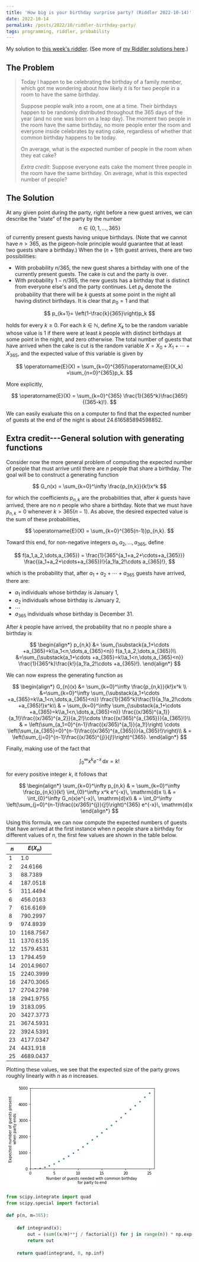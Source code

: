 ```yaml
---
title: 'How big is your birthday surprise party? (Riddler 2022-10-14)'
date: 2022-10-14
permalink: /posts/2022/10/riddler-birthday-party/
tags: programming, riddler, probability
---
```


<script type="text/javascript" async
  src="https://cdn.mathjax.org/mathjax/latest/MathJax.js?config=TeX-MML-AM_CHTML">
</script>

My solution to [this week's riddler](https://fivethirtyeight.com/features/can-you-salvage-your-rug/). (See more of [my Riddler solutions here](/riddlers).)

## The Problem
> Today I happen to be celebrating the birthday of a family member, which got me wondering about how likely it is for two people in a room to have the same birthday.
>
> Suppose people walk into a room, one at a time. Their birthdays happen to be randomly distributed throughout the 365 days of the year (and no one was born on a leap day). The moment two people in the room have the same birthday, no more people enter the room and everyone inside celebrates by eating cake, regardless of whether that common birthday happens to be today.
>
> On average, what is the expected number of people in the room when they eat cake?
>
> _Extra credit_: Suppose everyone eats cake the moment three people in the room have the same birthday. On average, what is this expected number of people?

## The Solution
At any given point during the party, right before a new guest arrives, we can describe the "state" of the party by the number $$n\in\{0,1,\dots,365\}$$ of currently present guests having unique birthdays. (Note that we cannot have $n>365$, as the pigeon-hole principle would guarantee that at least two guests share a birthday.) When the $(n+1)$th guest arrives, there are two possibilities:
 - With probability $n/365$, the new guest shares a birthday with one of the currently present guests. The cake is cut and the party is over.
 - With probability $1-n/365$, the new guests has a birthday that is distinct from everyone else's and the party continues.
Let $p_k$ denote the probability that there will be $k$ guests at some point in the night all having distinct birthdays. It is clear that $p_0=1$ and that

$$
p_{k+1}= \left(1-\frac{k}{365}\right)p_k
$$

holds for every $k\geq0$. For each $k\in\mathbb{N}$, define $X_k$ to be the random variable whose value is $1$ if there were at least $k$ people with distinct birthdays at some point in the night, and zero otherwise. The total number of guests that have arrived when the cake is cut is the random variable $X=X_0+X_1+\cdots+X_{365}$, and the expected value of this variable is given by

$$
\operatorname{E}(X) = \sum_{k=0}^{365}\operatorname{E}(X_k)  =\sum_{n=0}^{365}p_k.
$$

More explicitly,

$$
\operatorname{E}(X) = \sum_{k=0}^{365} \frac{1}{365^k}\frac{365!}{(365-k)!}.
$$

We can easily evaluate this on a computer to find that the expected number of guests at the end of the night is about 24.616585894598852.


## Extra credit---General solution with generating functions
Consider now the more general problem of computing the expected number of people that must arrive until there are $n$ people that share a birthday. The goal will be to construct a generating function

$$
G_n(x) = \sum_{k=0}^\infty \frac{p_{n,k}}{k!}x^k
$$

for which the coefficients $p_{n,k}$ are the probabilities that, after $k$ guests have arrived, there are no $n$ people who share a birthday. Note that we must have $p_{n,k} = 0$ whenever $k >365(n-1)$. As above, the desired expected value is the sum of these probabilities,

$$
\operatorname{E}(X) = \sum_{k=0}^{365(n-1)}p_{n,k}.
$$

Toward this end, for non-negative integers $a_1,a_2,\dots,a_{365}$, define

$$
f(a_1,a_2,\dots,a_{365}) = \frac{1}{365^{a_1+a_2+\cdots+a_{365}}} \frac{(a_1+a_2+\cdots+a_{365})!}{a_1!a_2!\cdots a_{365}!},
$$

which is the probability that, after $a_1+a_2+\cdots +a_{365}$ guests have arrived, there are:
 - $a_1$ individuals whose birthday is January 1,
 - $a_2$ individuals whose birthday is January 2,
 - $\cdots$
 - $a_{365}$ individuals whose birthday is December 31.

After $k$ people have arrived, the probability that no $n$ people share a birthday is

$$
\begin{align*}
p_{n,k}
&= \sum_{\substack{a_1+\cdots +a_{365}=k\\a_1<n,\dots,a_{365}<n}} f(a_1,a_2,\dots,a_{365})\\
&=\sum_{\substack{a_1+\cdots +a_{365}=k\\a_1<n,\dots,a_{365}<n}} \frac{1}{365^k}\frac{k!}{a_1!a_2!\cdots +a_{365}!}.
\end{align*}
$$

We can now express the generating function as

$$
\begin{align*}
G_{n}(x)
&= \sum_{k=0}^\infty \frac{p_{n,k}}{k!}x^k \\
&=\sum_{k=0}^\infty \sum_{\substack{a_1+\cdots +a_{365}=k\\a_1<n,\dots,a_{365}<n}} \frac{1}{365^k}\frac{1}{a_1!a_2!\cdots +a_{365}!}x^k\\
& = \sum_{k=0}^\infty \sum_{\substack{a_1+\cdots +a_{365}=k\\a_1<n,\dots,a_{365}<n}} \frac{(x/365)^{a_1}}{a_1!}\frac{(x/365)^{a_2}}{a_2!}\cdots \frac{(x/365)^{a_{365}}}{a_{365}!}\\
& = \left(\sum_{a_1=0}^{n-1}\frac{(x/365)^{a_1}}{a_1!}\right)
\cdots \left(\sum_{a_{365}=0}^{n-1}\frac{(x/365)^{a_{365}}}{a_{365}!}\right)\\
& = \left(\sum_{j=0}^{n-1}\frac{(x/365)^{j}}{j!}\right)^{365}.
\end{align*}
$$

Finally, making use of the fact that

$$
\int_{0}^\infty x^k e^{-x}\, \mathrm{d}x = k!
$$

for every positive integer $k$, it follows that

$$
\begin{align*}
\sum_{k=0}^\infty p_{n,k}
& = \sum_{k=0}^\infty \frac{p_{n,k}}{k!} \int_{0}^\infty x^k e^{-x}\, \mathrm{d}x \\
& = \int_{0}^\infty G_n(x)e^{-x}\, \mathrm{d}x\\
& = \int_0^\infty \left(\sum_{j=0}^{n-1}\frac{(x/365)^{j}}{j!}\right)^{365} e^{-x}\, \mathrm{d}x
\end{align*}
$$


Using this formula, we can now compute the expected numbers of guests that have arrived at the first instance when $n$ people share a birthday for different values of $n$, the first few values are shown in the table below.

| $n$ | $E(X_n)$|
|--|-------|
|1|1.0|
|2|24.6166|
|3|88.7389|
|4|187.0518|
|5|311.4494|
|6|456.0163|
|7|616.6169|
|8|790.2997|
|9|974.8939|
|10|1168.7567|
|11|1370.6135|
|12|1579.4531|
|13|1794.459|
|14|2014.9607|
|15|2240.3999|
|16|2470.3065|
|17|2704.2798|
|18|2941.9755|
|19|3183.095|
|20|3427.3773|
|21|3674.5931|
|22|3924.5391|
|23|4177.0347|
|24|4431.918|
|25|4689.0437|


Plotting these values, we see that the expected size of the party grows roughly linearly with $n$ as $n$ increases.

![Expected size of party the first time when there are n people who share a birthday.](/images/riddler-birthday-surprise.png)

```python
from scipy.integrate import quad
from scipy.special import factorial

def p(n, m=365):

    def integrand(x):
        out = (sum((x/m)**j / factorial(j) for j in range(n)) * np.exp(-x/m))** m
        return out

    return quad(integrand, 0, np.inf)
```
